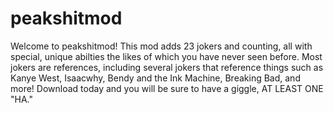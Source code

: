 # peakshitmod
Welcome to peakshitmod!
This mod adds 23 jokers and counting, all with special, unique abilties the likes of which you have never seen before.
Most jokers are references, including several jokers that reference things such as Kanye West, Isaacwhy, Bendy and the Ink Machine, Breaking Bad, and more!
Download today and you will be sure to have a giggle, AT LEAST ONE "HA."
